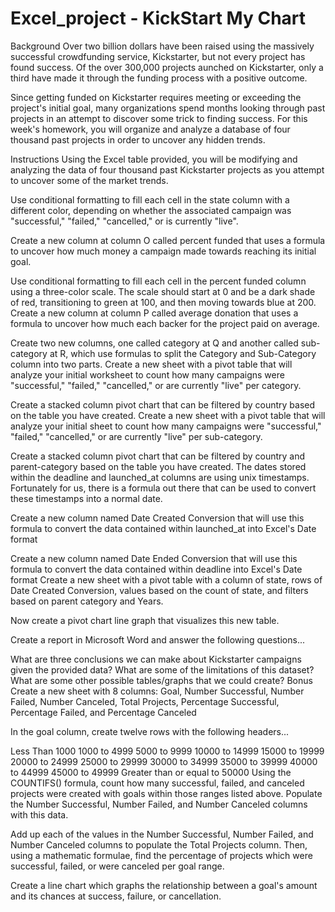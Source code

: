 # Excel_project - KickStart My Chart

Background
Over two billion dollars have been raised using the massively successful crowdfunding service, Kickstarter, but not every project has found success. Of the over 300,000 projects aunched on Kickstarter, only a third have made it through the funding process with a positive outcome.

Since getting funded on Kickstarter requires meeting or exceeding the project's initial goal, many organizations spend months looking through past projects in an attempt to discover some trick to finding success. For this week's homework, you will organize and analyze a database of four thousand past projects in order to uncover any hidden trends.

Instructions
Using the Excel table provided, you will be modifying and analyzing the data of four thousand past Kickstarter projects as you attempt to uncover some of the market trends.

Use conditional formatting to fill each cell in the state column with a different color, depending on whether the associated campaign was "successful," "failed," "cancelled," or is currently "live".

Create a new column at column O called percent funded that uses a formula to uncover how much money a campaign made towards reaching its initial goal.

Use conditional formatting to fill each cell in the percent funded column using a three-color scale. The scale should start at 0 and be a dark shade of red, transitioning to green at 100, and then moving towards blue at 200.
Create a new column at column P called average donation that uses a formula to uncover how much each backer for the project paid on average.

Create two new columns, one called category at Q and another called sub-category at R, which use formulas to split the Category and Sub-Category column into two parts.
Create a new sheet with a pivot table that will analyze your initial worksheet to count how many campaigns were "successful," "failed," "cancelled," or are currently "live" per category.

Create a stacked column pivot chart that can be filtered by country based on the table you have created.
Create a new sheet with a pivot table that will analyze your initial sheet to count how many campaigns were "successful," "failed," "cancelled," or are currently "live" per sub-category.

Create a stacked column pivot chart that can be filtered by country and parent-category based on the table you have created.
The dates stored within the deadline and launched_at columns are using unix timestamps. Fortunately for us, there is a formula out there that can be used to convert these timestamps into a normal date.

Create a new column named Date Created Conversion that will use this formula to convert the data contained within launched_at into Excel's Date format

Create a new column named Date Ended Conversion that will use this formula to convert the data contained within deadline into Excel's Date format
Create a new sheet with a pivot table with a column of state, rows of Date Created Conversion, values based on the count of state, and filters based on parent category and Years.

Now create a pivot chart line graph that visualizes this new table.

Create a report in Microsoft Word and answer the following questions...

What are three conclusions we can make about Kickstarter campaigns given the provided data?
What are some of the limitations of this dataset?
What are some other possible tables/graphs that we could create?
Bonus
Create a new sheet with 8 columns: Goal, Number Successful, Number Failed, Number Canceled, Total Projects, Percentage Successful, Percentage Failed, and Percentage Canceled

In the goal column, create twelve rows with the following headers...

Less Than 1000
1000 to 4999
5000 to 9999
10000 to 14999
15000 to 19999
20000 to 24999
25000 to 29999
30000 to 34999
35000 to 39999
40000 to 44999
45000 to 49999
Greater than or equal to 50000
Using the COUNTIFS() formula, count how many successful, failed, and canceled projects were created with goals within those ranges listed above. Populate the Number Successful, Number Failed, and Number Canceled columns with this data.

Add up each of the values in the Number Successful, Number Failed, and Number Canceled columns to populate the Total Projects column. Then, using a mathematic formulae, find the percentage of projects which were successful, failed, or were canceled per goal range.

Create a line chart which graphs the relationship between a goal's amount and its chances at success, failure, or cancellation.


